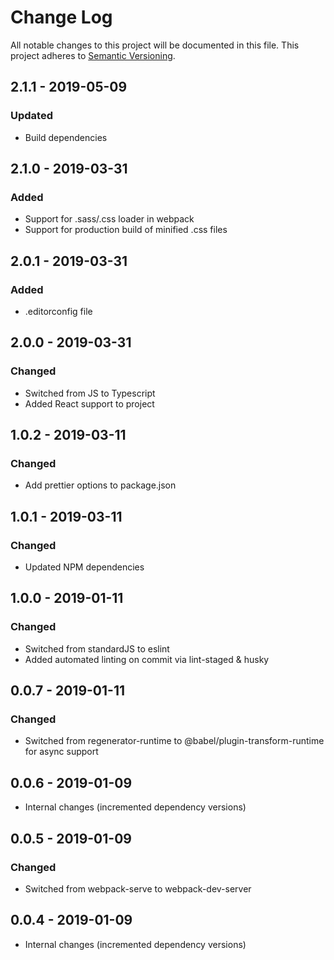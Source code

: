 # Change Log

All notable changes to this project will be documented in this file.
This project adheres to [Semantic Versioning](http://semver.org/).

## 2.1.1 - 2019-05-09

### Updated

- Build dependencies

## 2.1.0 - 2019-03-31

### Added

- Support for .sass/.css loader in webpack
- Support for production build of minified .css files

## 2.0.1 - 2019-03-31

### Added

- .editorconfig file

## 2.0.0 - 2019-03-31

### Changed

- Switched from JS to Typescript
- Added React support to project

## 1.0.2 - 2019-03-11

### Changed

- Add prettier options to package.json

## 1.0.1 - 2019-03-11

### Changed

- Updated NPM dependencies

## 1.0.0 - 2019-01-11

### Changed

- Switched from standardJS to eslint
- Added automated linting on commit via lint-staged & husky

## 0.0.7 - 2019-01-11

### Changed

- Switched from regenerator-runtime to @babel/plugin-transform-runtime for async support

## 0.0.6 - 2019-01-09

- Internal changes (incremented dependency versions)

## 0.0.5 - 2019-01-09

### Changed

- Switched from webpack-serve to webpack-dev-server

## 0.0.4 - 2019-01-09

- Internal changes (incremented dependency versions)
